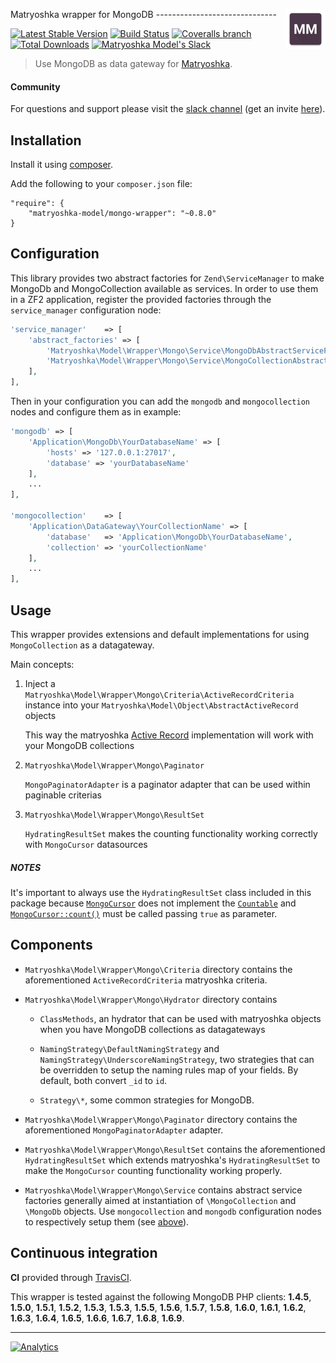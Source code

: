 <p><img align="right" src="https://github.com/matryoshka-model/matryoshka/blob/master/docs/assets/images/matryoshka_logo_hi_res_512.png" width="64px" height="64px"/></p>
<p></p>
Matryoshka wrapper for MongoDB
------------------------------

[![Latest Stable Version](https://img.shields.io/packagist/v/matryoshka-model/mongo-wrapper.svg?style=flat-square)](https://packagist.org/packages/matryoshka-model/mongo-wrapper) [![Build Status](https://img.shields.io/travis/matryoshka-model/mongo-wrapper/master.svg?style=flat-square)](https://travis-ci.org/matryoshka-model/mongo-wrapper) [![Coveralls branch](https://img.shields.io/coveralls/matryoshka-model/mongo-wrapper/master.svg?style=flat-square)](https://coveralls.io/r/matryoshka-model/mongo-wrapper?branch=master) [![Total Downloads](https://img.shields.io/packagist/dt/matryoshka-model/mongo-wrapper.svg?style=flat-square)](https://packagist.org/packages/matryoshka-model/mongo-wrapper) [![Matryoshka Model's Slack](http://matryoshka-slackin.herokuapp.com/badge.svg?style=flat-square)](http://matryoshka-slackin.herokuapp.com)

> Use MongoDB as data gateway for [Matryoshka](http://github.com/matryoshka-model/matryoshka).

#### Community

For questions and support please visit the [slack channel](http://matryoshka.slack.com) (get an invite [here](http://matryoshka-slackin.herokuapp.com)).

## Installation

Install it using [composer](http://getcomposer.org).

Add the following to your `composer.json` file:

```
"require": {
    "matryoshka-model/mongo-wrapper": "~0.8.0"
}
```

## Configuration

This library provides two abstract factories for `Zend\ServiceManager` to make MongoDb and MongoCollection available as services. In order to use them in a ZF2 application, register the provided factories through the `service_manager` configuration node:

```php
'service_manager'    => [
    'abstract_factories' => [
        'Matryoshka\Model\Wrapper\Mongo\Service\MongoDbAbstractServiceFactory',
        'Matryoshka\Model\Wrapper\Mongo\Service\MongoCollectionAbstractServiceFactory',
    ],
],
```

Then in your configuration you can add the `mongodb` and `mongocollection` nodes and configure them as in example:

```php
'mongodb' => [
    'Application\MongoDb\YourDatabaseName' => [
        'hosts' => '127.0.0.1:27017',
        'database' => 'yourDatabaseName'
    ],
    ...
],

'mongocollection'    => [
    'Application\DataGateway\YourCollectionName' => [
        'database'   => 'Application\MongoDb\YourDatabaseName',
        'collection' => 'yourCollectionName'
    ],
    ...
],
```

## Usage

This wrapper provides extensions and default implementations for using `MongoCollection` as a datagateway.

Main concepts:

1. Inject a `Matryoshka\Model\Wrapper\Mongo\Criteria\ActiveRecordCriteria` instance into your `Matryoshka\Model\Object\AbstractActiveRecord` objects

    This way the matryoshka [Active Record](http://www.martinfowler.com/eaaCatalog/activeRecord.html) implementation will work with your MongoDB collections

2. `Matryoshka\Model\Wrapper\Mongo\Paginator`

    `MongoPaginatorAdapter` is a paginator adapter that can be used within paginable criterias

3. `Matryoshka\Model\Wrapper\Mongo\ResultSet`

    `HydratingResultSet` makes the counting functionality working correctly with `MongoCursor` datasources

##### NOTES

It's important to always use the `HydratingResultSet` class included in this package because [`MongoCursor`](http://php.net/manual/en/class.mongocursor.php) does not implement the [`Countable`](http://php.net/manual/en/class.countable.php) and [`MongoCursor::count()`](http://php.net/manual/en/mongocursor.count.php) must be called passing `true` as parameter.

## Components

- `Matryoshka\Model\Wrapper\Mongo\Criteria` directory contains the aforementioned `ActiveRecordCriteria` matryoshka criteria.

- `Matryoshka\Model\Wrapper\Mongo\Hydrator` directory contains

    - `ClassMethods`, an hydrator that can be used with matryoshka objects when you have MongoDB collections as datagateways
    
    - `NamingStrategy\DefaultNamingStrategy` and `NamingStrategy\UnderscoreNamingStrategy`, two strategies that can be overridden to setup the naming rules map of your fields. By default, both convert `_id` to `id`.
    
    - `Strategy\*`, some common strategies for MongoDB.
    

- `Matryoshka\Model\Wrapper\Mongo\Paginator` directory contains the aforementioned `MongoPaginatorAdapter` adapter.

- `Matryoshka\Model\Wrapper\Mongo\ResultSet` contains the aforementioned `HydratingResultSet` which extends matryoshka's `HydratingResultSet` to make the `MongoCursor` counting functionality working properly.

- `Matryoshka\Model\Wrapper\Mongo\Service` contains abstract service factories generally aimed at instantiation of `\MongoCollection` and `\MongoDb` objects. Use `mongocollection` and `mongodb` configuration nodes to respectively setup them (see [above](#configuration)).

## Continuous integration

**CI** provided through [TravisCI](http://travis-ci.org/matryoshka-model/mongo-wrapper).

This wrapper is tested against the following MongoDB PHP clients: **1.4.5**, **1.5.0**, **1.5.1**, **1.5.2**, **1.5.3**, **1.5.3**, **1.5.5**, **1.5.6**, **1.5.7**, **1.5.8**, **1.6.0**, **1.6.1**, **1.6.2**, **1.6.3**, **1.6.4**, **1.6.5**, **1.6.6**, **1.6.7**, **1.6.8**, **1.6.9**.

---

[![Analytics](https://ga-beacon.appspot.com/UA-49657176-2/mongo-wrapper?flat)](https://github.com/igrigorik/ga-beacon)
